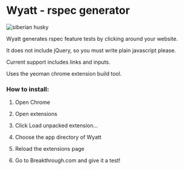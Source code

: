 <h1>Wyatt - rspec generator</h1>


![siberian husky](https://www.avidpost.com/static/media/2015/9/7/9/preview_BZcsCxExjZTrnCWGEOURTPgmYBhGKWtLYpDDiydyphVxKPJJQyTUjnBEqcaPOvQiqj.jpg)

Wyatt generates rspec feature tests by clicking around your website. 

It does not include jQuery, so you must write plain javascript please.

Current support includes links and inputs. 

Uses the yeoman chrome extension build tool.

<h3>How to install:</h3>

1. Open Chrome

2. Open extensions

3. Click Load unpacked extension...

4. Choose the app directory of Wyatt

5. Reload the extensions page

6. Go to Breakthrough.com and give it a test!

